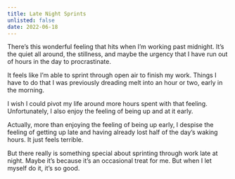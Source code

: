 ```yaml
---
title: Late Night Sprints
unlisted: false
date: 2022-06-18
---
```


There’s this wonderful feeling that hits when I’m working past midnight. It’s the quiet all around, the stillness, and maybe the urgency that I have run out of hours in the day to procrastinate.

It feels like I’m able to sprint through open air to finish my work. Things I have to do that I was previously dreading melt into an hour or two, early in the morning.

I wish I could pivot my life around more hours spent with that feeling. Unfortunately, I also enjoy the feeling of being up and at it early.

Actually, more than enjoying the feeling of being up early, I despise the feeling of getting up late and having already lost half of the day’s waking hours. It just feels terrible.

But there really is something special about sprinting through work late at night. Maybe it’s because it’s an occasional treat for me. But when I let myself do it, it’s so good.
